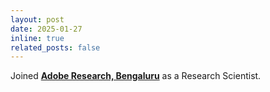 ```yaml
---
layout: post
date: 2025-01-27
inline: true 
related_posts: false
---
```


Joined <a target="_blank" href="https://research.adobe.com/people/page/1/?location=Bangalore"><b>Adobe Research, Bengaluru</b></a> as a Research Scientist.
